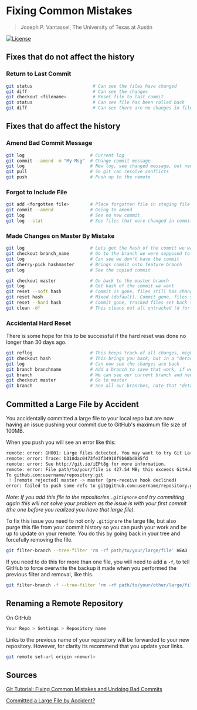 # Fixing Common Mistakes

> Joseph P. Vantassel, The University of Texas at Austin

[![License](https://img.shields.io/badge/license-CC--By--SA--4.0-brightgreen.svg)](https://github.com/jpvantassel/git-course/blob/master/LICENSE.md)

## Fixes that do not affect the history

### Return to Last Commit

```bash
git status                       # Can see the files have changed
git diff                         # Can see the changes
git checkout <filename>          # Reset file to last commit
git status                       # Can see file has been rolled back
git diff                         # Can see there are no changes in file
```

<!-- If collaborator has already pulled the file.
TODO (jpv) Understand what is going on here.
```bash
git log                          # See our commits, get hash
git revert hash                  # Allows us to revert to specific hash
git log                          # Now can see an additional commit undoing changes
git diff hash1 hash2             # See what git did to maintain history.
``` -->

## Fixes that do affect the history

### Amend Bad Commit Message

```bash
git log                         # Current log
git commit --amend -m "My Msg"  # Change commit message
git log                         # New log, see changed message, but new hash!
git pull                        # So git can resolve conflicts
git push                        # Push up to the remote
```

### Forgot to Include File

```bash
git add <forgotten file>        # Place forgotten file in staging file
git commit --amend              # Going to amend
git log                         # See no new commit
git log --stat                  # See files that were changed in commit
```

### Made Changes on Master By Mistake

```bash
git log                         # Lets get the hash of the commit we want to copy
git checkout branch_name        # Go to the branch we were supposed to have committed to
git log                         # Can see we don't have the commit
git cherry-pick hashmaster      # Brings commit onto feature branch
git log                         # See the copied commit

git checkout master             # Go back to the master branch
git log                         # Get hash of the commit we want
git reset --soft hash           # Commit is gone, files still has changed and are in staging area
git reset hash                  # Mixed (default). Commit gone, files still have changes, but are not in staging area
git reset --hard hash           # Commit gone, tracked files set back to commit
git clean -df                   # This cleans out all untracked (d for directories, f for files)
```

### Accidental Hard Reset

There is some hope for this to be successful if the hard reset was done no
longer than 30 days ago.

```bash
git reflog                      # This keeps track of all changes, might see hash
git checkout hash               # This brings you back, but in a "detached head state" (i.e. not on a branch)
git log                         # Can now see the changes are back
git branch branchname           # Add a branch to save that work, if we don't it will get deleted
git branch                      # We can see our current branch and new branch
git checkout master             # Go to master
git branch                      # See all our branches, note that "detached head state" branch is gone
```

## Committed a Large File by Accident

You accidentally committed a large file to your local repo but are now
having an issue pushing your commit due to GitHub's maximum file size of 100MB.

When you push you will see an error like this:

```bash
remote: error: GH001: Large files detected. You may want to try Git Large File Storage - https://git-lfs.github.com.
remote: error: Trace: b310dac0473fe3f34910f9b68bd885fd
remote: error: See http://git.io/iEPt8g for more information.
remote: error: File path/to/your/file is 427.54 MB; this exceeds GitHubs file size limit of 100.00 MB
To github.com:username/repository.git
 ! [remote rejected] master -> master (pre-receive hook declined)
error: failed to push some refs to git@github.com:username/repository.git
```

_Note: If you add this file to the repositories `.gitignore` and try committing
again this will not solve your problem as the issue is with your first
commit (the one before you realized you have that large file)._

To fix this issue you need to not only `.gitignore` the large file, but also
purge this file from your commit history so you can push your work and be up to
update on your remote. You do this by going back in your tree and forcefully
removing the file.

```bash
git filter-branch --tree-filter 'rm -rf path/to/your/large/file' HEAD
```

If you need to do this for more than one file, you will need to add a `-f`, to
tell GitHub to force overwrite the backup it made when you performed the
previous filter and removal, like this.

```bash
git filter-branch -f --tree-filter 'rm -rf path/to/your/other/large/file' HEAD
```

## Renaming a Remote Repository

On GitHub

```bash
Your Repo > Settings > Repository name
```

Links to the previous name of your repository will be forwarded to your new
repository. However, for clarity its recommend that you update your links.

```bash
git remote set-url origin <newurl>
```

## Sources

[Git Tutorial: Fixing Common Mistakes and Undoing Bad Commits](https://www.youtube.com/watch?v=FdZecVxzJbk&t=56s)

[Committed a Large File by Accident?](https://thomas-cokelaer.info/blog/2018/02/git-how-to-remove-a-big-file-wrongly-committed/)
